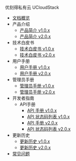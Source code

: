 <div class="sidebar_title icon-product__ucloudstack">优刻得私有云 UCloudStack</div>

* [文档概览](/UCloudStack/README.md)
* 产品介绍
  * [产品简介 v1.0.x](/UCloudStack/v1.0.x/introduction/README.md)
  * [产品简介 v2.0.x](/UCloudStack/v2.0.x/introduction/README.md)
* 技术白皮书
  * [技术白皮书 v1.0.x](/UCloudStack/v1.0.x/techwhitepaper/README.md)
  * [技术白皮书 v2.0.x](/UCloudStack/v2.0.x/techwhitepaper/README.md)
* 用户手册
  * [用户手册 v1.0.x](/UCloudStack/v1.0.x/userguide/README.md)
  * [用户手册 v2.0.x](/UCloudStack/v2.0.x/userguide/README.md)
* 管理员手册
  * [管理员手册 v1.0.x](/UCloudStack/v1.0.x/adminguide/README.md)
  * [管理员手册 v2.0.x](/UCloudStack/v2.0.x/adminguide/README.md)
* 开发者指南
  * API手册
    * [API 手册 v1.0.x](/UCloudStack/v1.0.x/apiguide/README.md)
    * [API 状态码列表 v1.0.x](/UCloudStack/v1.0.x/apiretcode/README.md)
    * [API 手册 v2.0.x](/UCloudStack/v2.0.x/apiguide/README.md)
    * [API 状态码列表 v2.0.x](/UCloudStack/v2.0.x/apiretcode/README.md)
* 更新历史
  * [更新历史 v1.0.x](/UCloudStack/v1.0.x/changelog/README.md)
  * [更新历史 v2.0.x](/UCloudStack/v2.0.x/changelog/README.md)
* [常见问题](/UCloudStack/faq.md)







